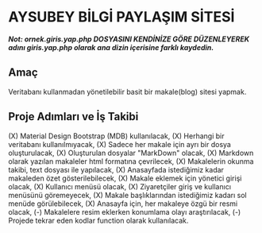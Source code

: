 # AYSUBEY BİLGİ PAYLAŞIM SİTESİ

***Not: ornek.giris.yap.php DOSYASINI KENDİNİZE GÖRE DÜZENLEYEREK adını giris.yap.php olarak ana dizin içerisine farklı kaydedin.***


## Amaç

Veritabanı kullanmadan yönetilebilir basit bir makale(blog) sitesi yapmak.

## Proje Adımları ve İş Takibi

(X) Material Design Bootstrap (MDB) kullanılacak,
(X) Herhangi bir veritabanı kullanılmıyacak,
(X) Sadece her makale için ayrı bir dosya oluşturulacak,
(X) Oluşturulan dosyalar "MarkDown" olacak,
(X) Markdown olarak yazılan makaleler html formatına çevrilecek,
(X) Makalelerin okunma takibi, text dosyası ile yapılacak,
(X) Anasayfada istediğimiz kadar makaleden özet gösterilebilecek,
(X) Makale eklemek için yönetici girişi olacak,
(X) Kullanıcı menüsü olacak,
(X) Ziyaretçiler giriş ve kullanıcı menüsünü göremeyecek,
(X) Makale başlıklarından istediğimiz kadarı sol menüde görülebilecek,
(X) Anasayfa için, her makaleye özgü bir resmi olacak,
(-) Makalelere resim eklerken konumlama olayı araştırılacak,
(-) Projede tekrar eden kodlar function olarak kullanılacak.
